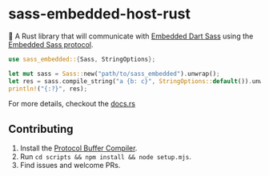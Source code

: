 # sass-embedded-host-rust

🦀 A Rust library that will communicate with [Embedded Dart Sass](https://github.com/sass/dart-sass-embedded) using the [Embedded Sass protocol](https://github.com/sass/embedded-protocol).

```rust
use sass_embedded::{Sass, StringOptions};

let mut sass = Sass::new("path/to/sass_embedded").unwrap();
let res = sass.compile_string("a {b: c}", StringOptions::default()).unwrap();
println!("{:?}", res);
```

For more details, checkout the [docs.rs](https://docs.rs/sass-embedded)

## Contributing

1. Install the [Protocol Buffer Compiler](https://grpc.io/docs/protoc-installation/).
2. Run `cd scripts && npm install && node setup.mjs`.
3. Find issues and welcome PRs.
